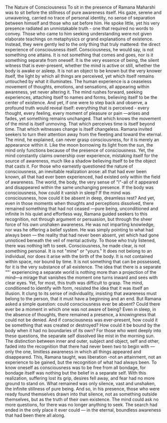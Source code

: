 The Nature of Consciousness
To sit in the presence of Ramana Maharshi was to sit before the stillness of pure awareness itself. His gaze, serene and unwavering, carried no trace of personal identity, no sense of separation between himself and those who sat before him. He spoke little, yet his very presence radiated an unmistakable truth - one that required no words to convey. Those who came to him seeking understanding were not given elaborate teachings on metaphysics or grand explanations of existence. Instead, they were gently led to the only thing that truly mattered: the direct experience of consciousness itself.
Consciousness, he would say, is not something one attains. It is not something that comes and goes, nor is it something separate from oneself. It is the very essence of being, the silent witness that is ever-present, whether the mind is active or still, whether the body is awake or asleep. It is not an object to be known but the very knower itself, the light by which all things are perceived, yet which itself remains untouched by what it illuminates.
The human experience is a ceaseless movement of thoughts, emotions, and sensations, all appearing within awareness, yet never altering it. The mind rushes forward, seeking experiences, attaching itself to names and forms, believing itself to be the center of existence. And yet, if one were to step back and observe, a profound truth would reveal itself: everything that is perceived - every thought, every feeling, every moment of pleasure or pain —arises and fades, yet something remains unchanged. That which knows the movement of the mind is itself unmoving. That which perceives time is itself beyond time. That which witnesses change is itself changeless.
Ramana invited seekers to turn their attention away from the fleeting and toward the eternal. The mind, he explained, can never grasp consciousness, for it is merely an appearance within it. Like the moon borrowing its light from the sun, the mind only functions because of the presence of consciousness. Yet, the mind constantly claims ownership over experience, mistaking itself for the source of awareness, much like a shadow believing itself to be the object that casts it.
For those who earnestly questioned the nature of consciousness, an inevitable realization arose: all that had ever been known, all that had ever been experienced, had existed only within the field of awareness. The world, the body, the very sense of "I"-all of it appeared and disappeared within the same unchanging presence. If the body was consciousness, how could it vanish in sleep? If the mind was consciousness, how could it be absent in deep, dreamless rest? And yet, even in those moments when thoughts and perceptions dissolved, there remained something that had not ceased —pure being, unconditioned and infinite In his quiet and effortless way, Ramana guided seekers to this recognition, not through argument or persuasion, but through the sheer force of his own unshaken awareness. He was not imparting knowledge, nor was he offering a belief system. He was simply pointing to what had always been — the reality that had never been absent, yet which had gone unnoticed beneath the veil of mental activity. To those who truly listened, there was nothing left to seek.
Consciousness, he made clear, is not something personal. It is not "mine" or "yours." It does not belong to an individual, nor does it arise with the birth of the body. It is not contained within space, nor bound by time. It is not something that can be possessed, for it is the very substance of all existence. The idea that there is a separate ""' experiencing a separate world is nothing more than a projection of the mind—a mirage that vanishes the moment one turns inward and sees with clear eyes.
Yet, for most, this truth was difficult to grasp. The mind, conditioned to identify with form, resisted the idea that it was itself an illusion. It clung to its sense of individuality, insisting that awareness must belong to the person, that it must have a beginning and an end. But Ramana asked a simple question: could consciousness ever be absent? Could there ever be a moment in which one was not aware of being? Even in sleep, in the absence of thoughts, there remained a presence, a knowingness that could not be denied. And if consciousness was ever-present, how could it be something that was created or destroyed? How could it be bound by the body when it had no boundaries of its own?
For those who went deeply into these questions, the separate self dissolved like mist in the morning sun. The distinction between inner and outer, subject and object, self and other, faded into the recognition that there had never been two to begin with —only the one, limitless awareness in which all things appeared and disappeared.
This, Ramana taught, was liberation -not an attainment, not an experience to be gained, but the recognition of what had always been. To know oneself as consciousness was to be free from all bondage, for bondage itself was nothing but the belief in a separate self. With this realization, suffering lost its grip, desires fell away, and fear had no more ground to stand on. What remained was only silence, vast and unshaken, the infinite stillness of pure being.
And so, in his presence, those who were ready found themselves drawn into that silence, not as something outside themselves, but as the truth of their own existence. The mind could ask no more questions, for there was no longer anything to seek. The search had ended in the only place it ever could — in the eternal, boundless awareness that had been there all along.